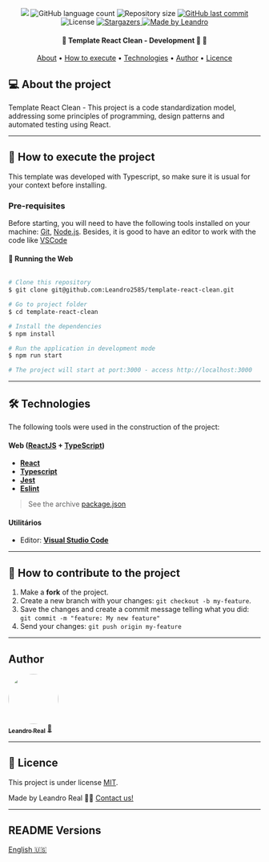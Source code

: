 <p align="center">
  <img src="https://snyk.io/test/github/Leandro2585/template-clean-react/badge.svg"/>
  <img alt="GitHub language count" src="https://img.shields.io/github/languages/count/Leandro2585/template-react-clean?color=%2304D361">

  <img alt="Repository size" src="https://img.shields.io/github/repo-size/Leandro2585/template-react-clean">
  
  <a href="https://github.com/Leandro2585/template-server/commits/master">
    <img alt="GitHub last commit" src="https://img.shields.io/github/last-commit/Leandro2585/template-react-clean">
  </a>
    
   <img alt="License" src="https://img.shields.io/badge/license-MIT-brightgreen">
   <a href="https://github.com/Leandro2585/template-react-clean/stargazers">
    <img alt="Stargazers" src="https://img.shields.io/github/stars/Leandro2585/template-react-clean?style=social">
  </a>

  <a href="https://github.com.br/Leandro2585">
    <img alt="Made by Leandro" src="https://img.shields.io/badge/made%20by-Leandro-%237519C1">
  </a>  
 
</p>

<h4 align="center"> 
	🚧  Template React Clean - Development 🚀 🚧
</h4>

<p align="center">
 <a href="#-about-the-project">About</a> •
 <a href="#-how-to-execute-the-project">How to execute</a> • 
 <a href="#-technologies">Technologies</a> • 
 <a href="#-author">Author</a> • 
 <a href="#user-content--licence">Licence</a>
</p>


## 💻 About the project

Template React Clean - This project is a code standardization model, addressing some principles of programming, design patterns and automated testing using React.

---

## 🚀 How to execute the project

This template was developed with Typescript, so make sure it is usual for your context before installing.

### Pre-requisites

Before starting, you will need to have the following tools installed on your machine:
[Git](https://git-scm.com), [Node.js](https://nodejs.org/en/). 
Besides, it is good to have an editor to work with the code like [VSCode](https://code.visualstudio.com/)

#### 🎲 Running the Web

```bash

# Clone this repository
$ git clone git@github.com:Leandro2585/template-react-clean.git

# Go to project folder
$ cd template-react-clean

# Install the dependencies
$ npm install

# Run the application in development mode
$ npm run start

# The project will start at port:3000 - access http://localhost:3000 

```

---

## 🛠 Technologies

The following tools were used in the construction of the project:

#### [](https://github.com/Leandro2585/template#server-nodejs--typescript)**Web**  ([ReactJS](https://reactjs.org/)  +  [TypeScript](https://www.typescriptlang.org/))

-   **[React](https://reactjs.org/)**
-   **[Typescript](https://typescriptlang.org)**
-   **[Jest](http://jestjs.io/)**
-   **[Eslint](https://eslint.org)**

> See the archive  [package.json](https://github.com/Leandro2585/template-react-clean/blob/master/package.json)


#### [](https://github.com/Leandro2585/CleanReact#utilit%C3%A1rios)**Utilitários**
 
-   Editor:  **[Visual Studio Code](https://code.visualstudio.com/)** 
---

## 💪 How to contribute to the project

1. Make a **fork** of the project.
2. Create a new branch with your changes: `git checkout -b my-feature`.
3. Save the changes and create a commit message telling what you did: `git commit -m "feature: My new feature"`
4. Send your changes: `git push origin my-feature`

---

##  Author

<a href="https://github.com/Leandro2585">
 <img style="border-radius: 50%;" src="https://avatars3.githubusercontent.com/u/49343139?s=460&u=56b59618079de8c4b47b717841307605c4eb74f8&v=4" width="100px;" alt=""/>
 <br />
 <sub><b>Leandro Real</b></sub></a> <a href="https://github.com/Leandro2585" title="Leandro">🚀</a>
 <br />

---

## 📝 Licence

This project is under license [MIT](./LICENSE).

Made by Leandro Real 👋🏽 [Contact us!](https://www.linkedin.com/in/leandro-r-434b811a5/)

---

##  README Versions

[English 🇺🇸](./README.md)
